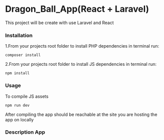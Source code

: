 ﻿<h1>Dragon_Ball_App(React + Laravel)</h1>
<p>This project will be create with use Laravel and React</p>
<h3>Installation</h3>
<p>1.From your projects root folder to install PHP dependencies in terminal run:</p>
<code>composer install</code>
<p>2.From your projects root folder to install JS dependencies in terminal run:</p>
<code>npm install</code>
<h3>Usage</h3>
<p>To compile JS assets</p>
<code>npm run dev</code>
<p>After compiling the app should be reachable at the site you are hosting the app on locally</p>
<h3>Description App</h3>